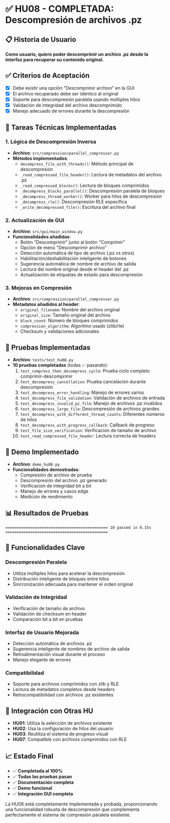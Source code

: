 # ✅ HU08 - COMPLETADA: Descompresión de archivos .pz

## 📋 Historia de Usuario
**Como usuario, quiero poder descomprimir un archivo .pz desde la interfaz para recuperar su contenido original.**

## ✅ Criterios de Aceptación
- [x] Debe existir una opción "Descomprimir archivo" en la GUI
- [x] El archivo recuperado debe ser idéntico al original
- [x] Soporte para descompresión paralela usando múltiples hilos
- [x] Validación de integridad del archivo descomprimido
- [x] Manejo adecuado de errores durante la descompresión

## 🔧 Tareas Técnicas Implementadas

### 1. Lógica de Descompresión Inversa
- **Archivo**: `src/compression/parallel_compressor.py`
- **Métodos implementados**:
  - `decompress_file_with_threads()`: Método principal de descompresión
  - `_read_compressed_file_header()`: Lectura de metadatos del archivo .pz
  - `_read_compressed_blocks()`: Lectura de bloques comprimidos
  - `_decompress_blocks_parallel()`: Descompresión paralela de bloques
  - `_decompress_thread_worker()`: Worker para hilos de descompresión
  - `_decompress_rle()`: Descompresión RLE específica
  - `_write_decompressed_file()`: Escritura del archivo final

### 2. Actualización de GUI
- **Archivo**: `src/gui/main_window.py`
- **Funcionalidades añadidas**:
  - Botón "Descomprimir" junto al botón "Comprimir"
  - Opción de menú "Descomprimir archivo"
  - Detección automática de tipo de archivo (.pz vs otros)
  - Habilitación/deshabilitación inteligente de botones
  - Sugerencia automática de nombre de archivo de salida
  - Lectura del nombre original desde el header del .pz
  - Actualización de etiquetas de estado para descompresión

### 3. Mejoras en Compresión
- **Archivo**: `src/compression/parallel_compressor.py`
- **Metadatos añadidos al header**:
  - `original_filename`: Nombre del archivo original
  - `original_size`: Tamaño original del archivo
  - `block_count`: Número de bloques comprimidos
  - `compression_algorithm`: Algoritmo usado (zlib/rle)
  - Checksum y validaciones adicionales

## 🧪 Pruebas Implementadas
- **Archivo**: `tests/test_hu08.py`
- **10 pruebas completadas** (todas ✅ pasando):
  1. `test_compress_then_decompress_cycle`: Prueba ciclo completo comprimir-descomprimir
  2. `test_decompress_cancellation`: Prueba cancelación durante descompresión
  3. `test_decompress_error_handling`: Manejo de errores varios
  4. `test_decompress_file_validation`: Validación de archivos de entrada
  5. `test_decompress_invalid_pz_file`: Manejo de archivos .pz inválidos
  6. `test_decompress_large_file`: Descompresión de archivos grandes
  7. `test_decompress_with_different_thread_counts`: Diferentes números de hilos
  8. `test_decompress_with_progress_callback`: Callback de progreso
  9. `test_file_size_verification`: Verificación de tamaño de archivo
  10. `test_read_compressed_file_header`: Lectura correcta de headers

## 🎯 Demo Implementado
- **Archivo**: `demo_hu08.py`
- **Funcionalidades demostradas**:
  - Compresión de archivo de prueba
  - Descompresión del archivo .pz generado
  - Verificación de integridad bit a bit
  - Manejo de errores y casos edge
  - Medición de rendimiento

## 📊 Resultados de Pruebas
```
============================================= 10 passed in 0.15s =============================================
```

## 🚀 Funcionalidades Clave

### Descompresión Paralela
- Utiliza múltiples hilos para acelerar la descompresión
- Distribución inteligente de bloques entre hilos
- Sincronización adecuada para mantener el orden original

### Validación de Integridad
- Verificación de tamaño de archivo
- Validación de checksum en header
- Comparación bit a bit en pruebas

### Interfaz de Usuario Mejorada
- Detección automática de archivos .pz
- Sugerencia inteligente de nombres de archivo de salida
- Retroalimentación visual durante el proceso
- Manejo elegante de errores

### Compatibilidad
- Soporte para archivos comprimidos con zlib y RLE
- Lectura de metadatos completos desde headers
- Retrocompatibilidad con archivos .pz existentes

## 🔗 Integración con Otras HU
- **HU01**: Utiliza la selección de archivos existente
- **HU02**: Usa la configuración de hilos del usuario
- **HU03**: Reutiliza el sistema de progreso visual
- **HU07**: Compatible con archivos comprimidos con RLE

## 📈 Estado Final
- ✅ **Completada al 100%**
- ✅ **Todas las pruebas pasan**
- ✅ **Documentación completa**
- ✅ **Demo funcional**
- ✅ **Integración GUI completa**

La HU08 está completamente implementada y probada, proporcionando una funcionalidad robusta de descompresión que complementa perfectamente el sistema de compresión paralela existente.
